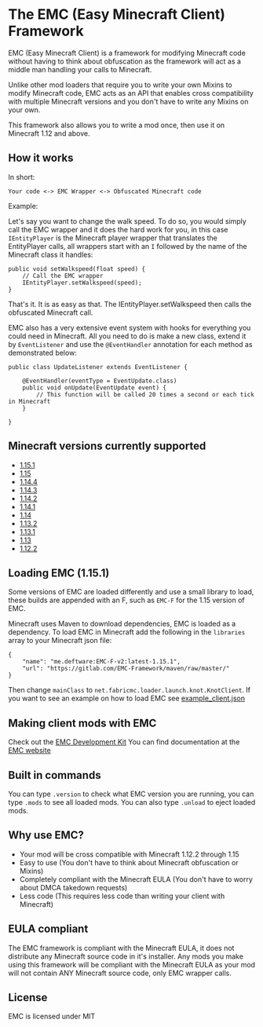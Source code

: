 The EMC (Easy Minecraft Client) Framework
===================

EMC (Easy Minecraft Client) is a framework for modifying Minecraft code without having to think about
obfuscation as the framework will act as a middle man handling your calls to Minecraft.

Unlike other mod loaders that require you to write your own Mixins to modify Minecraft code, EMC acts as an API that enables cross compatibility with multiple Minecraft
versions and you don't have to write any Mixins on your own.

This framework also allows you to write a mod once, then use it on Minecraft 1.12 and above.

How it works
-------------------

In short:

`Your code <-> EMC Wrapper <-> Obfuscated Minecraft code`

Example:

Let's say you want to change the walk speed. To do so, you would simply call the EMC wrapper and it does the hard work for you,
in this case `IEntityPlayer` is the Minecraft player wrapper that translates the EntityPlayer calls,
all wrappers start with an `I` followed by the name of the Minecraft class it handles:

```
public void setWalkspeed(float speed) {
	// Call the EMC wrapper
	IEntityPlayer.setWalkspeed(speed);
}
```

That's it. It is as easy as that. The IEntityPlayer.setWalkspeed then calls the obfuscated Minecraft call.

EMC also has a very extensive event system with hooks for everything you could need in Minecraft.
All you need to do is make a new class, extend it by `EventListener` and use the `@EventHandler` annotation for each method as 
demonstrated below:

```
public class UpdateListener extends EventListener {

    @EventHandler(eventType = EventUpdate.class)
    public void onUpdate(EventUpdate event) {
        // This function will be called 20 times a second or each tick in Minecraft
    }

}
```

Minecraft versions currently supported
-------------------

* [1.15.1](https://gitlab.com/EMC-Framework/EMC/tree/1.15.1)
* [1.15](https://gitlab.com/EMC-Framework/EMC/tree/1.15)
* [1.14.4](https://gitlab.com/EMC-Framework/EMC/tree/1.14.4)
* [1.14.3](https://gitlab.com/EMC-Framework/EMC/tree/1.14.3)
* [1.14.2](https://gitlab.com/EMC-Framework/EMC/tree/1.14.2)
* [1.14.1](https://gitlab.com/EMC-Framework/EMC/tree/1.14.1)
* [1.14](https://gitlab.com/EMC-Framework/EMC/tree/1.14)
* [1.13.2](https://gitlab.com/EMC-Framework/EMC/tree/1.13.2)
* [1.13.1](https://gitlab.com/EMC-Framework/EMC/tree/1.13.1)
* [1.13](https://gitlab.com/EMC-Framework/EMC/tree/1.13)
* [1.12.2](https://gitlab.com/EMC-Framework/EMC/tree/1.12.2)

Loading EMC (1.15.1)
-------------------

Some versions of EMC are loaded differently and use a small library to load, these builds are appended with an F, such as `EMC-F` for the 1.15 version of EMC.

Minecraft uses Maven to download dependencies, EMC is loaded as a dependency. To load EMC in Minecraft add the following in the `libraries` array to your Minecraft json file:

```
{
	"name": "me.deftware:EMC-F-v2:latest-1.15.1",
	"url": "https://gitlab.com/EMC-Framework/maven/raw/master/"
}
```

Then change `mainClass` to `net.fabricmc.loader.launch.knot.KnotClient`. If you want to see an example on how to load EMC see [example_client.json](https://gitlab.com/EMC-Framework/EMC/blob/1.15.1/example_client.json)

Making client mods with EMC 
-------------------

Check out the [EMC Development Kit](https://gitlab.com/EMC-Framework/EDK)
You can find documentation at the [EMC website](https://emc-framework.gitlab.io/)

Built in commands
-------------------

You can type `.version` to check what EMC version you are running, you can type `.mods` to see all loaded mods.
You can also type `.unload` to eject loaded mods.

Why use EMC?
-------------------

* Your mod will be cross compatible with Minecraft 1.12.2 through 1.15
* Easy to use (You don't have to think about Minecraft obfuscation or Mixins)
* Completely compliant with the Minecraft EULA (You don't have to worry about DMCA takedown requests)
* Less code (This requires less code than writing your client with Minecraft)

EULA compliant
-------------------

The EMC framework is compliant with the Minecraft EULA, it does not distribute any Minecraft source code in it's installer.
Any mods you make using this framework will be compliant with the Minecraft EULA as your mod will not contain ANY
Minecraft source code, only EMC wrapper calls.

License
-------------------

EMC is licensed under MIT
